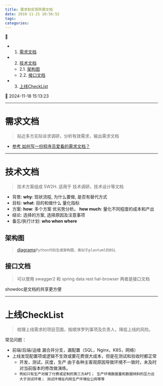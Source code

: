 ```yaml
---
title: 需求到实现所需文档
date: 2018-11-21 10:56:52
tags: 
categories: 
---
```


💠

- 1. [需求文档](#需求文档)
- 2. [技术文档](#技术文档)
    - 2.1. [架构图](#架构图)
    - 2.2. [接口文档](#接口文档)
- 3. [上线CheckList](#上线checklist)

💠 2024-11-18 15:13:23
****************************************
# 需求文档
> 贴近多方实际诉求调研，分析有效需求，输出需求文档

- [参考 如何写一份程序员爱看的需求文档？](http://www.kejilie.com/woshipm/article/6Bri6b.html)

***********************
# 技术文档
> 技术方案组成 5W2H. 适用于 技术调研，技术设计等文档

- 背景: **why**: 现状流程, 为什么要做, 是否有替代方式
- 目标: **what**: 目的和做什么 量化指标
- 方案: **how**: 多个方案 优劣势分析。 **how much**: 量化不同程度的成本和产出
- 结论: 选择的方案, 选择原因及注意事项
- 备忘/执行计划: **who when where**

## 架构图
> [diagrams](https://github.com/mingrammer/diagrams)`Python代码生成架构图，类似于plantuml的DSL`  

## 接口文档
> 可以使用 swagger2 和 spring data rest hal-browser 两者是接口文档  

showdoc是文档的共享更方便

************************

# 上线CheckList
> 梳理上线需求的项目范围，按顺序罗列事项及负责人，降低上线的风险。

常见问题：
- 前端/后端/运维 漏合并分支，漏配置（SQL，Nginx，K8S，网络）
- 上线发现配置项或逻辑不生效或要花费很大成本，但是在测试和验收时都正常
    - 开发，测试，灰度，生产 由于各种主客观原因导致环境不一致时，未及时对当前版本的修改做演练。
    - `例如只有生产对接了付费或定制的第三方API； 生产环境数据量和数据倾斜的压力远大于测试环境； 测试环境在内网生产环境在公网等等`

